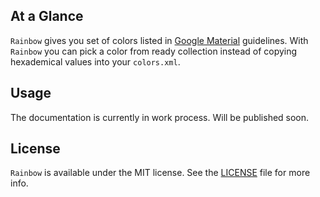 ## At a Glance

`Rainbow` gives you set of colors listed in [Google Material](https://material.io/design/color/the-color-system.html#color-theme-creation) guidelines. With `Rainbow` you can pick a color from ready collection instead of copying hexademical values into your `colors.xml`.

## Usage

The documentation is currently in work process. Will be published soon.

## License

`Rainbow` is available under the MIT license. See the [LICENSE](./LICENSE) file for more info.
